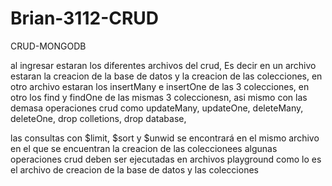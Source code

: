# Brian-3112-CRUD
CRUD-MONGODB

al ingresar estaran los diferentes archivos del crud, Es decir en un archivo estaran la creacion de la base de datos y la creacion de las colecciones, en otro archivo estaran los insertMany e insertOne de las 3 colecciones, en otro los find y findOne de las mismas 3 coleccionesn, asi mismo con las demasa operaciones crud como updateMany, updateOne, deleteMany, deleteOne, drop colletions, drop database,

las consultas con  $limit, $sort y $unwid se encontrará en el mismo archivo en el que se encuentran la creacion de las coleccionees algunas operaciones crud deben ser ejecutadas en archivos playground como lo es el archivo de creacion de la base de datos y las colecciones
